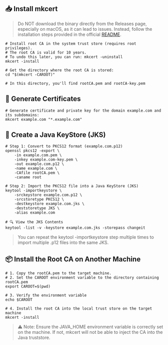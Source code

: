 ## 📥 Install mkcert
> Do NOT download the binary directly from the Releases page, especially on macOS, as it can lead to issues.
> Instead, follow the installation steps provided in the official [README](https://github.com/FiloSottile/mkcert).

```shell
# Install root CA in the system trust store (requires root privileges).
# The root CA is valid for 10 years.
# To undo this later, you can run: mkcert -uninstall
mkcert -install

# Get the directory where the root CA is stored:
cd "$(mkcert -CAROOT)"

# In this directory, you'll find rootCA.pem and rootCA-key.pem
```
## 📄 Generate Certificates
```shell
# Generate certificate and private key for the domain example.com and its subdomains:
mkcert example.com "*.example.com"
```
## 🔐 Create a Java KeyStore (JKS)
```shell
# Step 1: Convert to PKCS12 format (example.com.p12)
openssl pkcs12 -export \
    -in example.com.pem \
    -inkey example.com-key.pem \
    -out example.com.p12 \
    -name example.com \
    -CAfile rootCA.pem \
    -caname root

# Step 2: Import the PKCS12 file into a Java KeyStore (JKS)
keytool -importkeystore \
    -srckeystore example.com.p12 \
    -srcstoretype PKCS12 \
    -destkeystore example.com.jks \
    -deststoretype JKS \
    -alias example.com

# 🔍 View the JKS Contents
keytool -list -v -keystore example.com.jks -storepass changeit
```
> You can repeat the keytool -importkeystore step multiple times to import multiple .p12 files into the same JKS.

## 📦 Install the Root CA on Another Machine
```shell
# 1. Copy the rootCA.pem to the target machine.
# 2. Set the CAROOT environment variable to the directory containing rootCA.pem
export CAROOT=$(pwd)

# 3. Verify the environment variable
echo $CAROOT

# 4. Install the root CA into the local trust store on the target machine
mkcert -install
```
> ⚠️ Note: Ensure the JAVA_HOME environment variable is correctly set on the machine.
If not, mkcert will not be able to inject the CA into the Java truststore.

